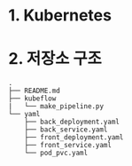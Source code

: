 # 1. Kubernetes

# 2. 저장소 구조
```
.
├── README.md
├── kubeflow
|   └── make_pipeline.py
└── yaml
    ├── back_deployment.yaml
    ├── back_service.yaml
    ├── front_deployment.yaml
    ├── front_service.yaml
    └── pod_pvc.yaml
```